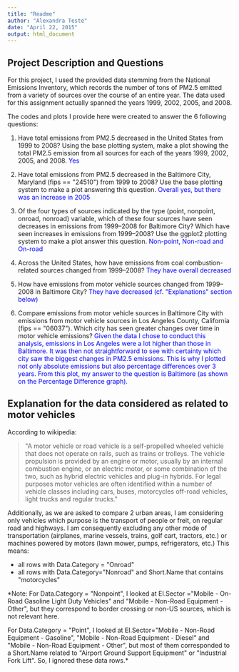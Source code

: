 ```yaml
---
title: "Readme"
author: "Alexandra Teste"
date: "April 22, 2015"
output: html_document
---
```

## Project Description and Questions
For this project, I used the provided data stemming from the National Emissions Inventory, which records the number of tons of PM2.5 emitted from a variety of sources over the course of an entire year. The data used for this assignment actually spanned the years 1999, 2002, 2005, and 2008.

The codes and plots I provide here were created to answer the 6 following questions:

1. Have total emissions from PM2.5 decreased in the United States from 1999 to 2008? Using the base plotting system, make a plot showing the total PM2.5 emission from all sources for each of the years 1999, 2002, 2005, and 2008.
        <span style="color:blue">Yes</span>

2. Have total emissions from PM2.5 decreased in the Baltimore City, Maryland (fips == "24510") from 1999 to 2008? Use the base plotting system to make a plot answering this question.
        <span style="color:blue">Overall yes, but there was an increase in 2005</span>

3. Of the four types of sources indicated by the type (point, nonpoint, onroad, nonroad) variable, which of these four sources have seen decreases in emissions from 1999–2008 for Baltimore City? Which have seen increases in emissions from 1999–2008? Use the ggplot2 plotting system to make a plot answer this question.
        <span style="color:blue">Non-point, Non-road and On-road</span>

4. Across the United States, how have emissions from coal combustion-related sources changed from 1999–2008?
        <span style="color:blue">They have overall decreased</span>

5. How have emissions from motor vehicle sources changed from 1999–2008 in Baltimore City?
        <span style="color:blue">They have decreased (cf. "Explanations" section below)</span>

6. Compare emissions from motor vehicle sources in Baltimore City with emissions from motor vehicle sources in Los Angeles County, California (fips == "06037"). Which city has seen greater changes over time in motor vehicle emissions?
        <span style="color:blue">Given the data I chose to conduct this analysis, emissions in Los Angeles were a lot higher than those in Baltimore. It was then not straightforward to see with certainty which city saw the biggest changes in PM2.5 emissions. This is why I plotted not only absolute emissions but also percentage differences over 3 years. From this plot, my answer to the question is Baltimore (as shown on the Percentage Difference graph).</span>

## Explanation for the data considered as related to motor vehicles

According to wikipedia:

> "A motor vehicle or road vehicle is a self-propelled wheeled vehicle that does not operate on rails, such as trains or trolleys. The vehicle propulsion is provided by an engine or motor, usually by an internal combustion engine, or an electric motor, or some combination of the two, such as hybrid electric vehicles and plug-in hybrids. For legal purposes motor vehicles are often identified within a number of vehicle classes including cars, buses, motorcycles off-road vehicles, light trucks and regular trucks."

Additionally, as we are asked to compare 2 urban areas, I am considering only vehicles which purpose is the transport of people or freit, on regular road and highways. I am consequently excluding any other mode of transportation (airplanes, marine vessels, trains, golf cart, tractors, etc.) or machines powered by motors (lawn mower, pumps, refrigerators, etc.)
This means:

* all rows with Data.Category = "Onroad"
* all rows with Data.Category="Nonroad" and Short.Name that contains "motorcycles"

*Note: For Data.Category = "Nonpoint", I looked at EI.Sector ="Mobile - On-Road Gasoline Light Duty Vehicles" and "Mobile - Non-Road Equipment - Other", but they correspond to border crossing or non-US sources, which is not relevant here.

For Data.Category = "Point", I looked at EI.Sector="Mobile - Non-Road Equipment - Gasoline", "Mobile - Non-Road Equipment - Diesel" and "Mobile - Non-Road Equipment - Other", but most of them corresponded to a Short.Name related to "Airport Ground Support Equipment" or "Industrial Fork Lift". So, I ignored these data rows.*
